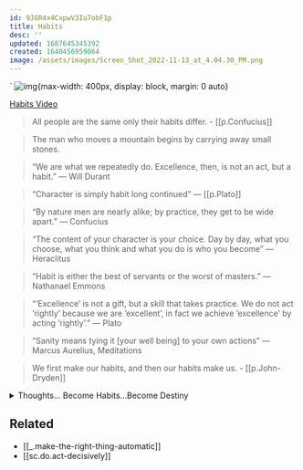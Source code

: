 ```yaml
---
id: 9JGR4x4CxpwV3Iu7obF1p
title: Habits
desc: ''
updated: 1687645345392
created: 1640456959064
image: /assets/images/Screen_Shot_2022-11-13_at_4.04.30_PM.png
---
```

`
![img](/assets/images/Screen_Shot_2022-11-13_at_4.04.30_PM.png){max-width: 400px, display: block, margin: 0 auto}

[Habits Video](https://www.youtube.com/watch?v=_HEnohs6yYw)

> All people are the same only their habits differ. - [[p.Confucius]]

> The man who moves a mountain begins by carrying away small stones.

> “We are what we repeatedly do. Excellence, then, is not an act, but a habit.” — Will Durant

> “Character is simply habit long continued” — [[p.Plato]]

> “By nature men are nearly alike; by practice, they get to be wide apart.” — Confucius

> “The content of your character is your choice. Day by day, what you choose, what you think and what you do is who you become” — Heraclitus

> “Habit is either the best of servants or the worst of masters.” — Nathanael Emmons

> “‘Excellence’ is not a gift, but a skill that takes practice. We do not act ‘rightly’ because we are ‘excellent’, in fact we achieve ’excellence’ by acting ‘rightly’.” — Plato

> “Sanity means tying it [your well being] to your own actions” — Marcus Aurelius, Meditations

> We first make our habits, and then our habits make us. - [[p.John-Dryden]]


<details>
<summary>Thoughts... Become Habits...Become Destiny</summary>

![[p.Lao-Tzu.th.watch-your-thoughts-for-they-become-your-words]]
</details>


## Related
* [[_.make-the-right-thing-automatic]]
* [[sc.do.act-decisively]]
